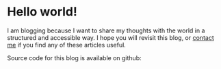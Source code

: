 # Hello world! 
I am blogging because I want to share my thoughts with the world in a structured and accessible way. 
I hope you will revisit this blog, or [contact me](mailto:steeven.liu2@gmail.com) if you find any of these articles useful.

Source code for this blog is available on github: 